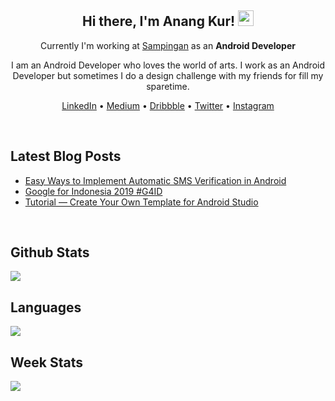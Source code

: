 <h2 align="center">Hi there, I'm Anang Kur! <img src="https://media.giphy.com/media/hvRJCLFzcasrR4ia7z/giphy.gif" width="25px">
</h2>

<p align="center">Currently I'm working at <a href="https://www.sampingan.co.id">Sampingan</a> as an <b>Android Developer</b></p>

<p align="center">I am an Android Developer who loves the world of arts. I work as an Android Developer but sometimes I do a design challenge with my friends for fill my sparetime.</p>

<p align="center">
    <a href="https://www.linkedin.com/in/anangkur">LinkedIn</a> •
    <a href="https://medium.com/@anangk97">Medium</a> •
    <a href="https://dribbble.com/anangkur">Dribbble</a> •
    <a href="https://twitter.com/anang_kur">Twitter</a> •
    <a href="https://instagram.com/anang.kur">Instagram</a>
</p>
<br>

## Latest Blog Posts
* [Easy Ways to Implement Automatic SMS Verification in Android](https://medium.com/gits-apps-insight/easy-ways-to-implement-automatic-sms-verification-in-android-2b5d8040afbd)
* [Google for Indonesia 2019 #G4ID](https://medium.com/gits-apps-insight/google-for-indonesia-2019-g4id-30d73471d3ed)
* [Tutorial — Create Your Own Template for Android Studio](https://medium.com/gits-apps-insight/tutorial-create-your-own-template-for-android-studio-1aaa9b4cb18)
<br>

## Github Stats

<img src="https://github-readme-stats.vercel.app/api/?username=anangkur&count_private=true&show_icons=true&theme=algolia">
<br>

## Languages
<img src="https://github-readme-stats.vercel.app/api/top-langs/?username=anangkur&layout=compact&theme=algolia">
<br>

## Week Stats
<img src="https://github-readme-stats.vercel.app/api/wakatime/?username=anangkur&theme=algolia">
